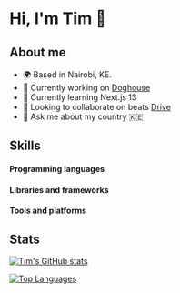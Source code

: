 # Hi, I'm Tim 👋

## About me
- 🌍 Based in Nairobi, KE.
- 🔭 Currently working on [Doghouse](https://beta.doghouse.ke)
- 🌱 Currently learning Next.js 13
- 👯 Looking to collaborate on beats [Drive](https://drive.google.com/drive/folders/13qzUjexRb1guAXc1IxoagHtMupdXYfSF?usp=sharing)
- 💬 Ask me about my country 🇰🇪

## Skills
#### Programming languages
#### Libraries and frameworks
#### Tools and platforms


## Stats
  [![Tim's GitHub stats](https://github-readme-stats-timonjagi.vercel.app/api?username=timonjagi&show_icons=true&theme=radical)](https://github.com/timonjagi/github-readme-stats)

  [![Top Languages](https://github-readme-stats-timonjagi.vercel.app/api/top-langs/?username=timonjagi&show_icons=true&theme=radical)](https://github.com/timonjagi/github-readme-stats)

